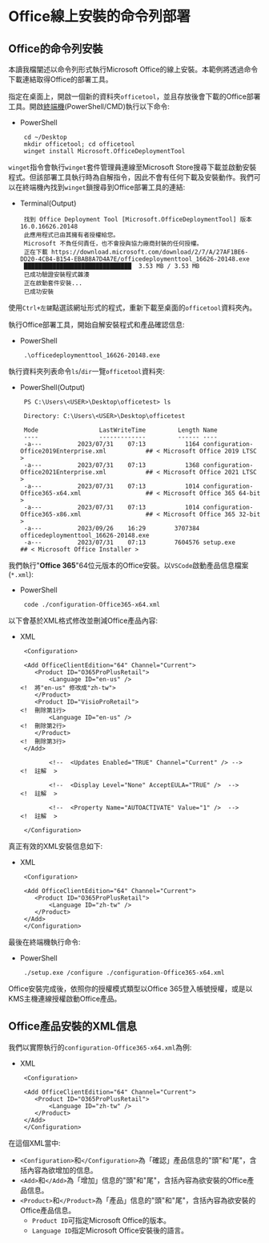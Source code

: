 # Office線上安裝的命令列部署

## Office的命令列安裝

本讀我檔闡述以命令列形式執行Microsoft Office的線上安裝。本範例將透過命令下載連結取得Office的部署工具。

指定在桌面上，開啟一個新的資料夾`officetool`，並且存放後會下載的Office部署工具。開啟[終端機](https://github.com/TaiXeflar/VSCode-Dev-Setup/blob/main/Let's%20Do%20Setup/vscode_Setup(0.2)_Shell.md)(PowerShell/CMD)執行以下命令:
 - PowerShell
    ```
     cd ~/Desktop
     mkdir officetool; cd officetool
     winget install Microsoft.OfficeDeploymentTool
    ```

`winget`指令會執行`winget`套件管理員連線至Microsoft Store搜尋下載並啟動安裝程式。但該部署工具執行時為自解指令，因此不會有任何下載及安裝動作。我們可以在終端機內找到`winget`鎖搜尋到Office部署工具的連結:
 - Terminal(Output)
    ```
     找到 Office Deployment Tool [Microsoft.OfficeDeploymentTool] 版本 16.0.16626.20148
     此應用程式已由其擁有者授權給您。
     Microsoft 不負任何責任，也不會授與協力廠商封裝的任何授權。
     正在下載 https://download.microsoft.com/download/2/7/A/27AF1BE6-DD20-4CB4-B154-EBAB8A7D4A7E/officedeploymenttool_16626-20148.exe
     ██████████████████████████████  3.53 MB / 3.53 MB
     已成功驗證安裝程式雜湊
     正在啟動套件安裝...
     已成功安裝
    ```
使用`Ctrl+左鍵`點選該網址形式的程式，重新下載至桌面的`officetool`資料夾內。

執行Office部署工具，開始自解安裝程式和產品確認信息:
 - PowerShell
    ```
     .\officedeploymenttool_16626-20148.exe
    ```
執行資料夾列表命令`ls`/`dir`一覽`officetool`資料夾:
 - PowerShell(Output)
    ```
     PS C:\Users\<USER>\Desktop\officetest> ls

     Directory: C:\Users\<USER>\Desktop\officetest

     Mode                 LastWriteTime         Length Name
     ----                 -------------         ------ ----
     -a---          2023/07/31    07:13           1164 configuration-Office2019Enterprise.xml           ## < Microsoft Office 2019 LTSC >
     -a---          2023/07/31    07:13           1368 configuration-Office2021Enterprise.xml           ## < Microsoft Office 2021 LTSC >
     -a---          2023/07/31    07:13           1014 configuration-Office365-x64.xml                  ## < Microsoft Office 365 64-bit >
     -a---          2023/07/31    07:13           1014 configuration-Office365-x86.xml                  ## < Microsoft Office 365 32-bit >
     -a---          2023/09/26    16:29        3707384 officedeploymenttool_16626-20148.exe                     
     -a---          2023/07/31    07:13        7604576 setup.exe                                        ## < Microsoft Office Installer >
    ```

我們執行"**Office 365**"64位元版本的Office安裝。以`VSCode`啟動產品信息檔案(`*.xml`):
 - PowerShell
    ```
     code ./configuration-Office365-x64.xml
    ```

以下會基於XML格式修改並刪減Office產品內容:
 - XML
    ```
     <Configuration>

     <Add OfficeClientEdition="64" Channel="Current">
        <Product ID="O365ProPlusRetail">
            <Language ID="en-us" />                                     <!  將"en-us" 修改成"zh-tw">
        </Product>
        <Product ID="VisioProRetail">                                   <!  刪除第1行>
            <Language ID="en-us" />                                     <!  刪除第2行>
        </Product>                                                      <!  刪除第3行>
     </Add>

            <!--  <Updates Enabled="TRUE" Channel="Current" /> -->      <!  註解  >

            <!--  <Display Level="None" AcceptEULA="TRUE" />  -->       <!  註解  >

            <!--  <Property Name="AUTOACTIVATE" Value="1" />  -->       <!  註解  >

     </Configuration>
    ```

真正有效的XML安裝信息如下:
 - XML
    ```
     <Configuration>

     <Add OfficeClientEdition="64" Channel="Current">
        <Product ID="O365ProPlusRetail">
            <Language ID="zh-tw" />
        </Product>
     </Add>
     </Configuration>
    ```

最後在終端機執行命令:
 - PowerShell
    ```
     ./setup.exe /configure ./configuration-Office365-x64.xml
    ```

Office安裝完成後，依照你的授權模式類型以Office 365登入帳號授權，或是以KMS主機連線授權啟動Office產品。

## Office產品安裝的XML信息

我們以實際執行的`configuration-Office365-x64.xml`為例:
 - XML
    ```
     <Configuration>

     <Add OfficeClientEdition="64" Channel="Current">
        <Product ID="O365ProPlusRetail">
            <Language ID="zh-tw" />
        </Product>
     </Add>
     </Configuration>
    ```

在這個XML當中:
 - `<Configuration>`和`</Configuration>`為「確認」產品信息的"頭"和"尾"，含括內容為欲增加的信息。
 - `<Add>`和`</Add>`為「增加」信息的"頭"和"尾"，含括內容為欲安裝的Office產品信息。
 - `<Product>`和`</Product>`為「產品」信息的"頭"和"尾"，含括內容為欲安裝的Office產品信息。
     - `Product ID`可指定Microsoft Office的版本。
     - `Language ID`指定Microsoft Office安裝後的語言。
